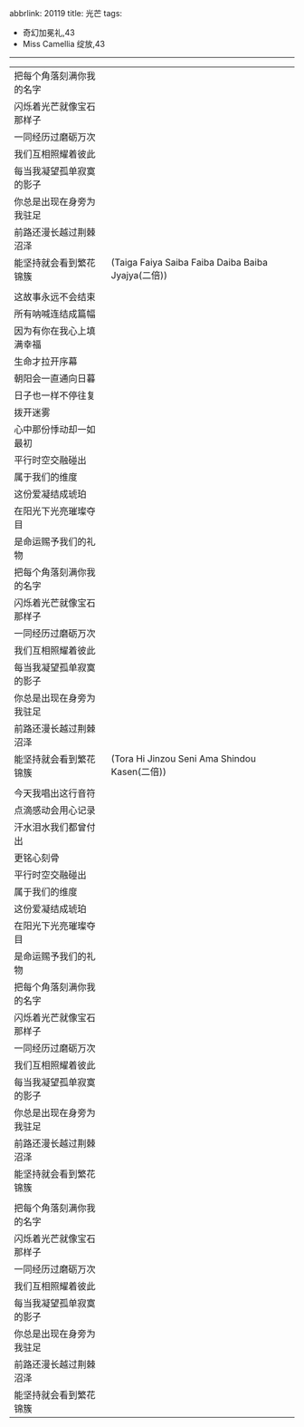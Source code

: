 abbrlink: 20119
title: 光芒
tags:
  - 奇幻加冕礼,43
  - Miss Camellia 绽放,43
---
|      |      |
|--|--|
|把每个角落刻满你我的名字|      |
|闪烁着光芒就像宝石那样子|      |
|一同经历过磨砺万次|      |
|我们互相照耀着彼此|      |
|每当我凝望孤单寂寞的影子|      |
|你总是出现在身旁为我驻足|      |
|前路还漫长越过荆棘沼泽|      |
|能坚持就会看到繁花锦簇|(Taiga Faiya Saiba Faiba Daiba Baiba Jyajya(二倍))|
|      |      |
|这故事永远不会结束|      |
|所有呐喊连结成篇幅|      |
|因为有你在我心上填满幸福|      |
|生命才拉开序幕|      |
|朝阳会一直通向日暮|      |
|日子也一样不停往复|      |
|拨开迷雾|      |
|心中那份悸动却一如最初|      |
|平行时空交融碰出|      |
|属于我们的维度|      |
|这份爱凝结成琥珀|      |
|在阳光下光亮璀璨夺目|      |
|是命运赐予我们的礼物|      |
|把每个角落刻满你我的名字|      |
|闪烁着光芒就像宝石那样子|      |
|一同经历过磨砺万次|      |
|我们互相照耀着彼此|      |
|每当我凝望孤单寂寞的影子|      |
|你总是出现在身旁为我驻足|      |
|前路还漫长越过荆棘沼泽|      |
|能坚持就会看到繁花锦簇|(Tora Hi Jinzou Seni Ama Shindou Kasen(二倍))|
|      |      |
|今天我唱出这行音符|      |
|点滴感动会用心记录|      |
|汗水泪水我们都曾付出|      |
|更铭心刻骨|      |
|平行时空交融碰出|      |
|属于我们的维度|      |
|这份爱凝结成琥珀|      |
|在阳光下光亮璀璨夺目|      |
|是命运赐予我们的礼物|      |
|把每个角落刻满你我的名字|      |
|闪烁着光芒就像宝石那样子|      |
|一同经历过磨砺万次|      |
|我们互相照耀着彼此|      |
|每当我凝望孤单寂寞的影子|      |
|你总是出现在身旁为我驻足|      |
|前路还漫长越过荆棘沼泽|      |
|能坚持就会看到繁花锦簇|      |
|      |      |
|把每个角落刻满你我的名字|      |
|闪烁着光芒就像宝石那样子|      |
|一同经历过磨砺万次|      |
|我们互相照耀着彼此|      |
|每当我凝望孤单寂寞的影子|      |
|你总是出现在身旁为我驻足|      |
|前路还漫长越过荆棘沼泽|      |
|能坚持就会看到繁花锦簇|      |